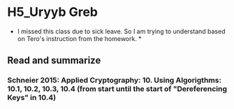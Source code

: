 # H5_Uryyb Greb
* I missed this class due to sick leave. So I am trying to understand based on Tero's instruction from the homework. *

## Read and summarize

### Schneier 2015: Applied Cryptography: 10. Using Algorigthms: 10.1, 10.2, 10.3, 10.4 (from start until the start of "Dereferencing Keys" in 10.4)
